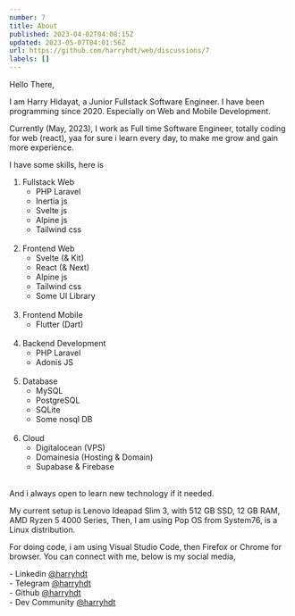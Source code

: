```yaml
---
number: 7
title: About
published: 2023-04-02T04:08:15Z
updated: 2023-05-07T04:01:56Z
url: https://github.com/harryhdt/web/discussions/7
labels: []
---
```

Hello There,

I am Harry Hidayat, a Junior Fullstack Software Engineer. I have been programming since 2020. Especially on Web and Mobile Development.

Currently (May, 2023), I work as Full time Software Engineer, totally coding for web (react), yaa for sure i learn every day, to make me grow and gain more experience.

I have some skills, here is

1. Fullstack Web
    - PHP Laravel
    - Inertia js
    - Svelte js
    - Alpine js
    - Tailwind css
<br/><br/>
2. Frontend Web
    - Svelte (& Kit)
    - React (& Next)
    - Alpine js
    - Tailwind css
    - Some UI Library
<br/><br/>
3. Frontend Mobile
    - Flutter (Dart)
<br/><br/>
4. Backend Development
    - PHP Laravel
    - Adonis JS
<br/><br/>
5. Database
    - MySQL
    - PostgreSQL
    - SQLite
    - Some nosql DB
<br/><br/>
6. Cloud
    - Digitalocean (VPS)
    - Domainesia (Hosting & Domain)
    - Supabase & Firebase
<br/><br/>

And i always open to learn new technology if it needed.

My current setup is Lenovo Ideapad Slim 3, with 512 GB SSD, 12 GB RAM, AMD Ryzen 5 4000 Series, Then, I am using Pop OS from System76, is a Linux distribution.

For doing code, i am using Visual Studio Code, then Firefox or Chrome for browser.
You can connect with me, below is my social media,

\- Linkedin [@harryhdt](https://linkedin.com/in/harryhdt)<br/>
\- Telegram [@harryhdt](https://t.me/harryhdt)<br/>
\- Github [@harryhdt](https://github.com/harryhdt)<br/>
\- Dev Community [@harryhdt](https://dev.to/harryhdt/)<br/>